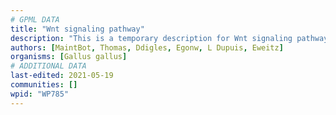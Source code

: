```yaml
---
# GPML DATA
title: "Wnt signaling pathway"
description: "This is a temporary description for Wnt signaling pathway"
authors: [MaintBot, Thomas, Ddigles, Egonw, L Dupuis, Eweitz]
organisms: [Gallus gallus]
# ADDITIONAL DATA
last-edited: 2021-05-19
communities: []
wpid: "WP785"
---
```

